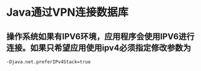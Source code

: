 # Java通过VPN连接数据库

## 操作系统如果有IPV6环境，应用程序会使用IPV6进行连接。如果只希望应用使用ipv4必须指定修改参数为
```
-Djava.net.preferIPv4Stack=true
```
